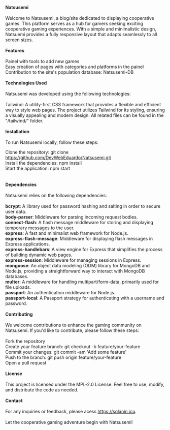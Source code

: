 **Natsusemi**
<br><br>
Welcome to Natsusemi, a blog/site dedicated to displaying cooperative games. This platform serves as a hub for gamers seeking exciting cooperative gaming experiences. With a simple and minimalistic design, Natsuemi provides a fully responsive layout that adapts seamlessly to all screen sizes.
<br><br>
**Features**
<br><br>
Painel with tools to add new games<br>
Easy creation of pages with categories and platforms in the painel<br>
Contribution to the site's population database: Natsusemi-DB
<br><br>
**Technologies Used**
<br><br>
Natsusemi was developed using the following technologies:
<br><br>
Tailwind: A utility-first CSS framework that provides a flexible and efficient way to style web pages. The project utilizes Tailwind for its styling, ensuring a visually appealing and modern design. All related files can be found in the "/tailwind/" folder.
<br><br>
**Installation**
<br><br>
To run Natsusemi locally, follow these steps:

Clone the repository: git clone https://github.com/DevWebEduardo/Natsusemi.git<br>
Install the dependencies: npm install<br>
Start the application: npm start<br>
<br><br>
**Dependencies**
<br><br>
Natsusemi relies on the following dependencies:
<br><br>
**bcrypt**: A library used for password hashing and salting in order to secure user data.<br>
**body-parser**: Middleware for parsing incoming request bodies.<br>
**connect-flash**: A flash message middleware for storing and displaying temporary messages to the user.<br>
**express**: A fast and minimalist web framework for Node.js.<br>
**express-flash-message**: Middleware for displaying flash messages in Express applications.<br>
**express-handlebars**: A view engine for Express that simplifies the process of building dynamic web pages.<br>
**express-session**: Middleware for managing sessions in Express.<br>
**mongoose**: An object data modeling (ODM) library for MongoDB and Node.js, providing a straightforward way to interact with MongoDB databases.<br>
**multer**: A middleware for handling multipart/form-data, primarily used for file uploads.<br>
**passport**: An authentication middleware for Node.js.<br>
**passport-local**: A Passport strategy for authenticating with a username and password.
<br><br>
**Contributing**
<br><br>
We welcome contributions to enhance the gaming community on Natsusemi. If you'd like to contribute, please follow these steps:
<br><br>
Fork the repository<br>
Create your feature branch: git checkout -b feature/your-feature<br>
Commit your changes: git commit -am 'Add some feature'<br>
Push to the branch: git push origin feature/your-feature<br>
Open a pull request
<br><br>
**License**
<br><br>
This project is licensed under the MPL-2.0 License. Feel free to use, modify, and distribute the code as needed.
<br><br>
**Contact**
<br><br>
For any inquiries or feedback, please acess https://solanin.icu.
<br><br>
Let the cooperative gaming adventure begin with Natsusemi!
